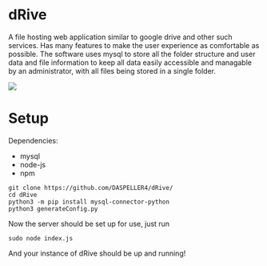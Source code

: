 # dRive
A file hosting web application similar to google drive and other such services. Has many features to make the user experience as comfortable as possible.
The software uses mysql to store all the folder structure and user data and file information to keep all data easily accessible and managable by an administrator, with all files being stored in a single folder.

<img src="https://daspeller4.xyz/drive/file/1/baf2fa2b5f894f6c1700b415374d76ce/2022-12-12_21-10.png">

# Setup
Dependencies:
* mysql
* node-js
* npm

```
git clone https://github.com/DASPELLER4/dRive/
cd dRive
python3 -m pip install mysql-connector-python
python3 generateConfig.py
```

Now the server should be set up for use, just run
```
sudo node index.js
```
And your instance of dRive should be up and running!
    
